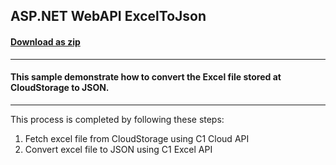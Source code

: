 ## ASP.NET WebAPI ExcelToJson
#### [Download as zip](https://downgit.github.io/#/home?url=https://github.com/GrapeCity/ComponentOne-Web-API-Samples/tree/master/ExcelToJSON)
____
#### This sample demonstrate how to convert the Excel file stored at CloudStorage to JSON.
____
This process is completed by following these steps:
 1. Fetch excel file from CloudStorage using C1 Cloud API
 2. Convert excel file to JSON using C1 Excel API
